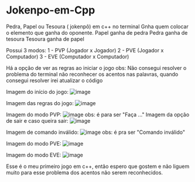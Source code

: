 # Jokenpo-em-Cpp
Pedra, Papel ou Tesoura ( jokenpô) em c++ no terminal
Gnha quem colocar o elemento que ganha do oponente.
Papel ganha de pedra
Pedra ganha de tesoura
Tesoura ganha de papel


Possui 3 modos:
1 - PVP (Jogador x Jogador)
2 - PVE (Jogador x Computador)
3 - EVE (Computador x Computador)

Há a opção de ver as regras ao iniciar o jogo
obs: Não consegui resolver o problema do terminal não reconhecer os acentos nas palavras, quando consegui resolver irei atualizar o código

Imagem do início do jogo:
![image](https://github.com/JulianoTTB/Jokenpo-em-Cpp/assets/165704806/61268789-3741-4340-a661-692810af288d)

Imagem das regras do jogo:
![image](https://github.com/JulianoTTB/Jokenpo-em-Cpp/assets/165704806/71fd07e9-a00d-42e7-875f-4bd3cc122de7)

Imagem do modo PVP:
![image](https://github.com/JulianoTTB/Jokenpo-em-Cpp/assets/165704806/60eb3068-0fab-40fd-86bd-9938614264ae)
obs: é para ser "Faça ..."
Imagem da opção de sair e caso queira sair:
![image](https://github.com/JulianoTTB/Jokenpo-em-Cpp/assets/165704806/b1a67019-c3b9-4b4f-a783-4ec5feaaede3)

Imagem de comando inválido:
![image](https://github.com/JulianoTTB/Jokenpo-em-Cpp/assets/165704806/54c79f49-fc56-4d2b-97ac-8f779250133e)
obs: é pra ser "Comando inválido"

Imagem do modo PVE:
![image](https://github.com/JulianoTTB/Jokenpo-em-Cpp/assets/165704806/0ea8f36f-4069-45a9-b12d-c03c83762b8b)

Imagem do modo EVE:
![image](https://github.com/JulianoTTB/Jokenpo-em-Cpp/assets/165704806/c6b74d6b-d38a-408b-90f1-3e766c2a44dc)

Esse é o meu primeiro jogo em c++, então espero que gostem e não liguem muito para esse problema dos acentos não serem reconhecidos.
